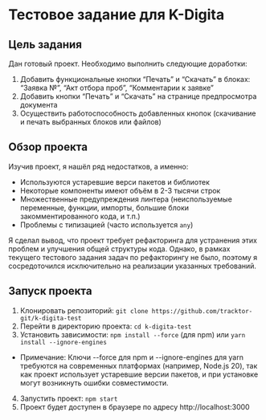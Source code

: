 # Тестовое задание для K-Digita

## Цель задания
Дан готовый проект. Необходимо выполнить следующие доработки:
1. Добавить функциональные кнопки “Печать” и “Скачать” в блоках: “Заявка №”, “Акт отбора проб”, “Комментарии к заявке”
2. Добавить кнопки “Печать” и “Скачать” на странице предпросмотра документа
3. Осуществить работоспособность добавленных кнопок (скачивание и печать выбранных блоков или файлов)

## Обзор проекта
Изучив проект, я нашёл ряд недостатков, а именно:
* Используются устаревшие верси пакетов и библиотек
* Некоторые компоненты имеют объём в 2-3 тысячи строк
* Множественные предупреждения линтера (неиспользуемые переменные, функции, импорты, большие блоки закомментированного кода, и т.п.)
* Проблемы с типизацией (часто используется ```any```)

Я сделал вывод, что проект требует рефакторинга для устранения этих проблем и улучшения общей структуры кода. Однако, в рамках текущего тестового задания задач по рефакторингу не было, поэтому я сосредоточился исключительно на реализации указанных требований.

## Запуск проекта
1. Клонировать репозиторий: ```git clone https://github.com/tracktor-git/k-digita-test```
2. Перейти в директорию проекта: ```cd k-digita-test```
3. Установить зависимости: ```npm install --force``` (для npm) или ```yarn install --ignore-engines```
* Примечание: Ключи --force для npm и --ignore-engines для yarn требуются на современных платформах (например, Node.js 20), так как проект использует устаревшие версии пакетов, и при установке могут возникнуть ошибки совместимости.
4. Запустить проект: ```npm start```
5. Проект будет доступен в браузере по адресу http://localhost:3000

